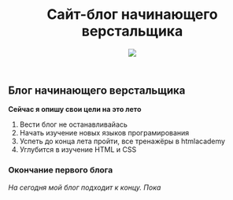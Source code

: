 <head>
   <link href="outlines.css" rel="stylesheet">
</head>
<body>
<header>
<h1>Сайт-блог начинающего верстальщика</h1>
<div class="logo">
  <img src="http://freelancerblog.ru/wp-content/uploads/2015/01/html5-display.png" >
</div>
</header>
<main>
  <h2>Блог начинающего верстальщика</h2>
   <p><b>Сейчас я опишу свои цели на это лето</b></p> 
    <ol>
      <li>Вести блог не останавливайась</li>
      <li>Начать изучение новых языков програмирования</li>
      <li>Успеть до конца лета пройти, все тренажёры в htmlacademy</li>
      <li>Углубится в изучение HTML и CSS</li>
   </ol>
</main>
<footer>
  <h3>Окончание первого блога</h3>
   <p><i>На сегодня мой блог подходит к концу. Пока</i></p>
   </footer>

